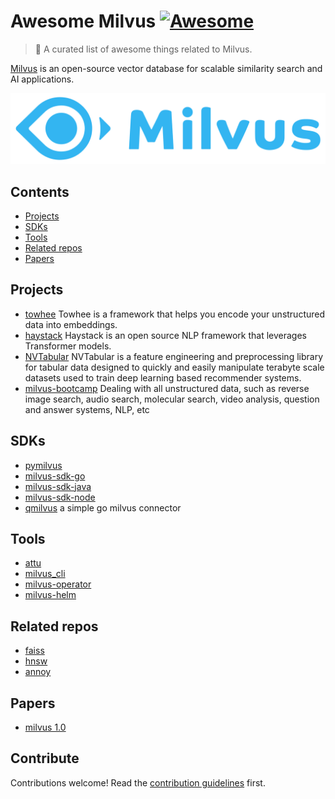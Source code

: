 # Awesome Milvus [![Awesome](https://cdn.rawgit.com/sindresorhus/awesome/d7305f38d29fed78fa85652e3a63e154dd8e8829/media/badge.svg)](https://github.com/sindresorhus/awesome)

> 🎉 A curated list of awesome things related to Milvus.

[Milvus](https://github.com/milvus-io/milvus) is an open-source vector database for scalable similarity search and AI applications.

<img src="https://github.com/milvus-io/artwork/blob/master/horizontal/color/milvus-horizontal-color.png" alt="milvus-logo"/>

## Contents

- [Projects](#project)
- [SDKs](#sdks)
- [Tools](#tools)
- [Related repos](#related-repos)
- [Papers](#papers)

## Projects

-  [towhee](https://github.com/towhee-io/towhee) Towhee is a framework that helps you encode your unstructured data into embeddings.
-  [haystack](https://github.com/deepset-ai/haystack) Haystack is an open source NLP framework that leverages Transformer models. 
-  [NVTabular](https://github.com/NVIDIA-Merlin/NVTabular) NVTabular is a feature engineering and preprocessing library for tabular data designed to quickly and easily manipulate terabyte scale datasets used to train deep learning based recommender systems.
-  [milvus-bootcamp](https://github.com/milvus-io/bootcamp) Dealing with all unstructured data, such as reverse image search, audio search, molecular search, video analysis, question and answer systems, NLP, etc
    
## SDKs 

-  [pymilvus](https://github.com/milvus-io/pymilvus)
-  [milvus-sdk-go](https://github.com/milvus-io/milvus-sdk-go)
-  [milvus-sdk-java](https://github.com/milvus-io/milvus-sdk-java)
-  [milvus-sdk-node](https://github.com/milvus-io/milvus-sdk-node)
-  [qmilvus](https://github.com/yangkequn/q-milvus-driver-for-go) a simple go milvus connector
    
## Tools

-  [attu](https://github.com/zilliztech/attu)
-  [milvus_cli](https://github.com/zilliztech/milvus_cli)
-  [milvus-operator](https://github.com/milvus-io/milvus-operator)
-  [milvus-helm](https://github.com/milvus-io/milvus-helm)

## Related repos

-  [faiss](https://github.com/facebookresearch/faiss)
-  [hnsw](https://github.com/nmslib/hnswlib)
-  [annoy](https://github.com/spotify/annoy)
    
## Papers

-  [milvus 1.0](https://dl.acm.org/doi/abs/10.1145/3448016.3457550)


## Contribute

Contributions welcome! Read the [contribution guidelines](contributing.md) first.